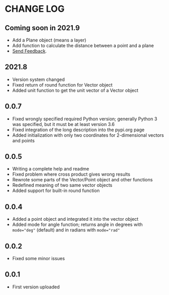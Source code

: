 
# CHANGE LOG

## Coming soon in 2021.9

* Add a Plane object (means a layer)
* Add function to calculate the distance between a point and a plane
* [Send Feedback](https://forms.office.com/r/CbG2G1aCDf).

## 2021.8

* Version system changed
* Fixed return of round function for Vector object
* Added unit function to get the unit vector of a Vector object

## 0.0.7

* Fixed wrongly specified required Python version; generally Python 3 was specified, but it must be at least version 3.6
* Fixed integration of the long description into the pypi.org page
* Added initialization with only two coordinates for 2-dimensional vectors and points

## 0.0.5

* Writing a complete help and readme
* Fixed problem where cross product gives wrong results
* Rewrote some parts of the Vector/Point object and other functions
* Redefined meaning of two same vector objects
* Added support for built-in round function

## 0.0.4

* Added a point object and integrated it into the vector object
* Added mode for angle function; returns angle in degrees with `mode="deg"` (default) and in radians with `mode="rad"`

## 0.0.2

* Fixed some minor issues

## 0.0.1

* First version uploaded
